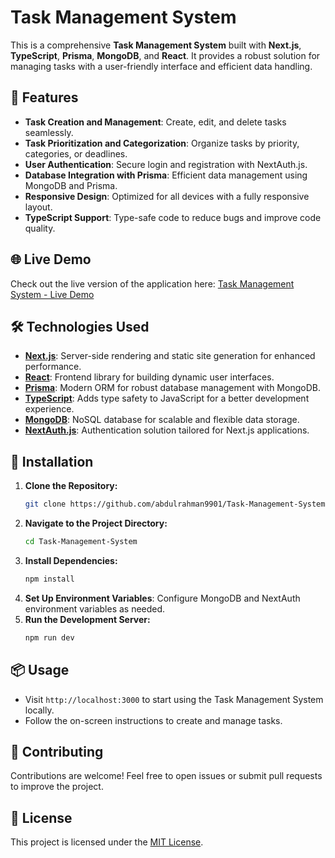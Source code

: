 # Task Management System

This is a comprehensive **Task Management System** built with **Next.js**, **TypeScript**, **Prisma**, **MongoDB**, and **React**. It provides a robust solution for managing tasks with a user-friendly interface and efficient data handling.

## 🚀 Features

- **Task Creation and Management**: Create, edit, and delete tasks seamlessly.
- **Task Prioritization and Categorization**: Organize tasks by priority, categories, or deadlines.
- **User Authentication**: Secure login and registration with NextAuth.js.
- **Database Integration with Prisma**: Efficient data management using MongoDB and Prisma.
- **Responsive Design**: Optimized for all devices with a fully responsive layout.
- **TypeScript Support**: Type-safe code to reduce bugs and improve code quality.

## 🌐 Live Demo

Check out the live version of the application here: [Task Management System - Live Demo](https://task-management-system-alpha-six.vercel.app/)

## 🛠 Technologies Used

- **[Next.js](https://nextjs.org/)**: Server-side rendering and static site generation for enhanced performance.
- **[React](https://reactjs.org/)**: Frontend library for building dynamic user interfaces.
- **[Prisma](https://www.prisma.io/)**: Modern ORM for robust database management with MongoDB.
- **[TypeScript](https://www.typescriptlang.org/)**: Adds type safety to JavaScript for a better development experience.
- **[MongoDB](https://www.mongodb.com/)**: NoSQL database for scalable and flexible data storage.
- **[NextAuth.js](https://next-auth.js.org/)**: Authentication solution tailored for Next.js applications.

## 🔧 Installation

1. **Clone the Repository:**
    ```bash
    git clone https://github.com/abdulrahman9901/Task-Management-System.git
    ```
2. **Navigate to the Project Directory:**
    ```bash
    cd Task-Management-System
    ```
3. **Install Dependencies:**
    ```bash
    npm install
    ```
4. **Set Up Environment Variables**: Configure MongoDB and NextAuth environment variables as needed.
5. **Run the Development Server:**
    ```bash
    npm run dev
    ```

## 📦 Usage

- Visit `http://localhost:3000` to start using the Task Management System locally.
- Follow the on-screen instructions to create and manage tasks.

## 📝 Contributing

Contributions are welcome! Feel free to open issues or submit pull requests to improve the project.

## 📜 License

This project is licensed under the [MIT License](LICENSE).
